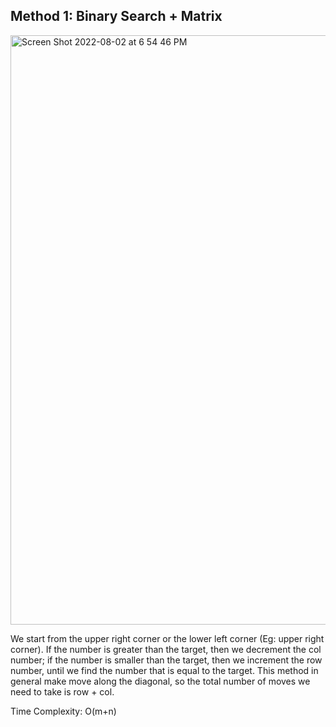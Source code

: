 ## Method 1: Binary Search + Matrix

<img width="943" alt="Screen Shot 2022-08-02 at 6 54 46 PM" src="https://user-images.githubusercontent.com/106039830/182487626-586c8694-990f-42ad-a518-6389ffb63822.png">

We start from the upper right corner or the lower left corner (Eg: upper right corner). If the number is greater than the target, then we decrement the col number; if the number is smaller than the target, then we increment the row number, until we find the number that is equal to the target. This method in general make move along the diagonal, so the total number of moves we need to take is row + col.

Time Complexity: O(m+n)
